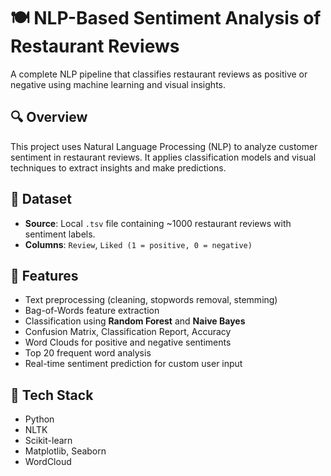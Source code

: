 # 🍽️ NLP-Based Sentiment Analysis of Restaurant Reviews

A complete NLP pipeline that classifies restaurant reviews as positive or negative using machine learning and visual insights.

## 🔍 Overview
This project uses Natural Language Processing (NLP) to analyze customer sentiment in restaurant reviews. It applies classification models and visual techniques to extract insights and make predictions.

## 📁 Dataset
- **Source**: Local `.tsv` file containing ~1000 restaurant reviews with sentiment labels.
- **Columns**: `Review`, `Liked (1 = positive, 0 = negative)`

## 🧠 Features
- Text preprocessing (cleaning, stopwords removal, stemming)
- Bag-of-Words feature extraction
- Classification using **Random Forest** and **Naive Bayes**
- Confusion Matrix, Classification Report, Accuracy
- Word Clouds for positive and negative sentiments
- Top 20 frequent word analysis
- Real-time sentiment prediction for custom user input

## 🔧 Tech Stack
- Python
- NLTK
- Scikit-learn
- Matplotlib, Seaborn
- WordCloud



